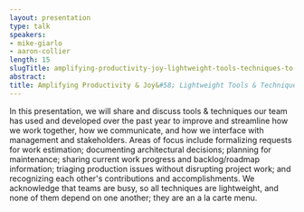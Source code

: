 ```yaml
---
layout: presentation
type: talk
speakers:
- mike-giarlo
- aaron-collier
length: 15
slugTitle: amplifying-productivity-joy-lightweight-tools-techniques-to-help-teams-improve-collaboration-communication
abstract:
title: Amplifying Productivity & Joy&#58; Lightweight Tools & Techniques to Help Teams Improve Collaboration & Communication
---
```

In this presentation, we will share and discuss tools & techniques our team has used and developed over the past year to improve and streamline how we work together, how we communicate, and how we interface with management and stakeholders. Areas of focus include formalizing requests for work estimation; documenting architectural decisions; planning for maintenance; sharing current work progress and backlog/roadmap information; triaging production issues without disrupting project work; and recognizing each other's contributions and accomplishments. We acknowledge that teams are busy, so all techniques are lightweight, and none of them depend on one another; they are an a la carte menu.
